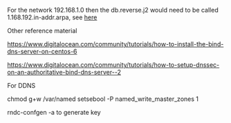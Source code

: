 For the network 192.168.1.0 then the db.reverse.j2 would need to be called 1.168.192.in-addr.arpa, see [here](http://www.philchen.com/2007/04/04/configuring-reverse-dns)

Other reference material

https://www.digitalocean.com/community/tutorials/how-to-install-the-bind-dns-server-on-centos-6

https://www.digitalocean.com/community/tutorials/how-to-setup-dnssec-on-an-authoritative-bind-dns-server--2

For DDNS

chmod g+w /var/named
setsebool -P named_write_master_zones 1

rndc-confgen -a to generate key
